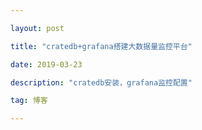 ```yaml
---

layout: post

title: "cratedb+grafana搭建大数据量监控平台"

date: 2019-03-23

description: "cratedb安装，grafana监控配置"

tag: 博客

---
```



